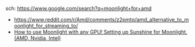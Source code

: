sch: https://www.google.com/search?q=moonlight+for+amd
- https://www.reddit.com/r/Amd/comments/z2pmtq/amd_alternative_to_moonlight_for_streaming_to/
- [How to use Moonlight with any GPU! Setting up Sunshine for Moonlight. (AMD, Nvidia, Intel)](https://youtu.be/Wb8j8Ojd4YQ)
